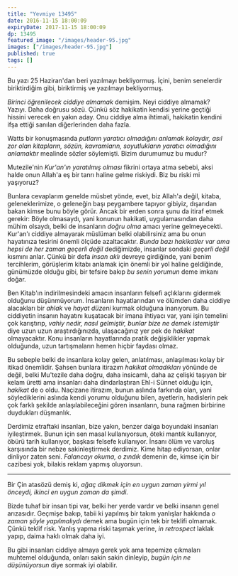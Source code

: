 ```yaml
---
title: "Yevmiye 13495"
date: 2016-11-15 18:00:09
expiryDate: 2017-11-15 18:00:09
dp: 13495
featured_image: "/images/header-95.jpg"
images: ["/images/header-95.jpg"]
published: true
tags: []
---
```




Bu yazı 25 Haziran'dan beri yazılmayı bekliyormuş. İçini, benim senelerdir
biriktirdiğim gibi, biriktirmiş ve yazılmayı bekliyormuş. 

*Birinci öğrenilecek ciddiye almamak* demişim. Neyi ciddiye almamak?
Yazıyı. Daha doğrusu sözü. Çünkü söz hakikatin kendisi yerine geçtiği hissini
verecek en yakın aday. Onu ciddiye alma ihtimali, hakikatin kendini ifşa ettiği
sanılan diğerlerinden daha fazla. 

Watts bir konuşmasında *putların yaratıcı olmadığını anlamak kolaydır, asıl zor
olan kitapların, sözün, kavramların, soyutlukların yaratıcı olmadığını
anlamaktır* mealinde sözler söylemişti. Bizim durumumuz bu mudur?

Mutezile'nin *Kur'an'ın yaratılmış olması* fikrini ortaya atma sebebi, aksi
halde onun Allah'a eş bir tanrı haline gelme riskiydi. Biz bu riski mi
yaşıyoruz?

Bunlara cevaplarım genelde müsbet yönde, evet, biz Allah'a değil, kitaba,
geleneklerimize, o geleneğin başı peygambere tapıyor gibiyiz, dışarıdan bakan
kimse bunu böyle görür. Ancak bir erden sonra şunu da itiraf etmek gerekir:
Böyle olmasaydı, yani konunun hakikati, uygulamasından daha mühim olsaydı, belki
de insanların *doğru olma* amacı yerine gelmeyecekti. Kur'an'ı ciddiye almayarak
müslüman belki olabilirsiniz ama bu onun hayatınıza tesirini önemli ölçüde
azaltacaktır. *Bunda bazı hakikatler var ama hepsi de her zaman geçerli değil*
dediğimizde, insanlar sondaki *geçerli değil* kısmını anlar. Çünkü bir defa
*insan aklı* devreye girdiğinde, yani benim tercihlerim, görüşlerim kitabı
anlamak için önemli bir yol haline geldiğinde, günümüzde olduğu gibi, bir
tefsire bakıp *bu senin yorumun* deme imkanı doğar. 

Ben Kitab'ın indirilmesindeki amacın insanların felsefi açlıklarını gidermek
olduğunu düşünmüyorum. İnsanların hayatlarından ve ölümden daha ciddiye
alacakları bir *ahlak* ve *hayat düzeni* kurmak olduğuna inanıyorum. Bu
ciddiyetin insanın hayatını kuşatacak bir imana ihtiyacı var, yani işin temelini
çok karıştırıp, *vahiy nedir, nasıl gelmiştir, bunlar bize ne demek istemiştir*
diye uzun uzun araştırdığınızda, ulaşacağınız yer pek de *hakikat*
olmayacaktır. Konu insanların hayatlarında pratik değişiklikler yapmak
olduğunda, uzun tartışmaların hemen hiçbir faydası olmaz. 

Bu sebeple belki de insanlara kolay gelen, anlatılması, anlaşılması kolay bir
itikad önemlidir. Şahsen bunlara itirazım *hakikat olmadıkları* yönünde de
değil, belki Mu'tezile daha doğru, daha insicamlı, daha az çelişki taşıyan bir
kelam üretti ama insanları daha dindarlaştıran Ehl-i Sünnet olduğu için,
*hakikat* de o oldu. Naçizane itirazım, bunun aslında farkında olan, yani
söylediklerini aslında kendi yorumu olduğunu bilen, ayetlerin, hadislerin pek
çok farklı şekilde anlaşılabileceğini gören insanların, buna rağmen birbirine
duydukları düşmanlık. 

Derdimiz etraftaki insanları, bize yakın, benzer dalga boyundaki insanları
iyileştirmek. Bunun için sen masal kullanıyorsun, öteki mantık kullanıyor, öbürü
tarih kullanıyor, başkası felsefe kullanıyor. İnsanı ölüm ve varoluş karşısında
bir nebze sakinleştirmek derdimiz. Kime hitap ediyorsan, onlar dinliyor zaten
seni. *Falancayı okuma, o zındık* demenin de, kimse için bir cazibesi yok,
bilakis reklam yapmış oluyorsun. 

------

Bir Çin atasözü demiş ki, *ağaç dikmek için en uygun zaman yirmi yıl önceydi,
ikinci en uygun zaman da şimdi.* 

Bizde tuhaf bir insan tipi var, belki her yerde vardır ve belki insanın genel
arızasıdır. Geçmişe bakıp, tabii ki yapılmış bir takım yanlışlar hakkında *o
zaman şöyle yapılmalıydı* demek ama bugün için tek bir teklifi olmamak. Çünkü
teklif risk. Yanlış yapma riski taşımak yerine, *in retrospect* laklak yapıp,
daima haklı olmak daha iyi. 

Bu gibi insanları ciddiye almaya gerek yok ama tepemize çıkmaları muhtemel
olduğunda, onları sakin sakin dinleyip, *bugün için ne düşünüyorsun* diye sormak
iyi olabilir. 


